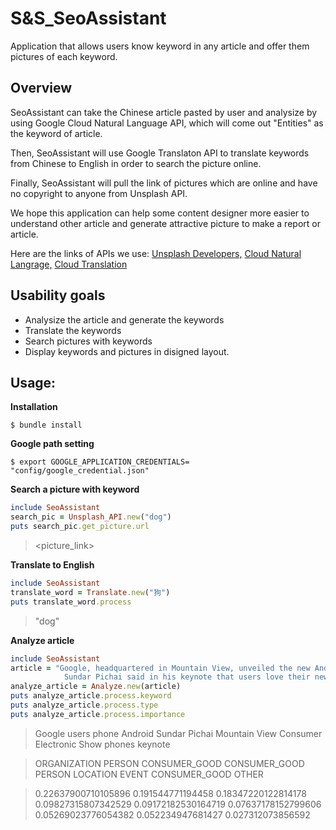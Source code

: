 # S&S_SeoAssistant
Application that allows users know keyword in any article and offer them pictures of each keyword.   

## Overview
SeoAssistant can take the Chinese article pasted by user and analysize by using Google Cloud Natural Language API, which will come out "Entities" as the keyword of article.

Then, SeoAssistant will use Google Translaton API to translate keywords from Chinese to English in order to search the picture online.

Finally, SeoAssistant will pull the link of pictures which are online and have no copyright to anyone from Unsplash API.

We hope this application can help some content designer more easier to understand other article and generate attractive picture to make a report or article.

Here are the links of APIs we use:
[Unsplash Developers,](https://unsplash.com/developers)
[Cloud Natural Langrage,](https://cloud.google.com/natural-language/docs/quickstart-client-libraries#client-libraries-usage-ruby) 
[Cloud Translation](https://cloud.google.com/translate/docs/quickstart-client-libraries)

## Usability goals
* Analysize the article and generate the keywords
* Translate the keywords
* Search pictures with keywords
* Display keywords and pictures in disigned layout. 

## Usage:

**Installation**
``` 
$ bundle install
```

**Google path setting**
```
$ export GOOGLE_APPLICATION_CREDENTIALS= "config/google_credential.json"
```

**Search a picture with keyword**
```ruby
include SeoAssistant
search_pic = Unsplash_API.new("dog")
puts search_pic.get_picture.url
```
> <picture_link>

**Translate to English**
```ruby
include SeoAssistant
translate_word = Translate.new("狗")
puts translate_word.process
```
> "dog"

**Analyze article**
```ruby
include SeoAssistant
article = "Google, headquartered in Mountain View, unveiled the new Android phone at the Consumer Electronic Show./
            Sundar Pichai said in his keynote that users love their new Android phones."
analyze_article = Analyze.new(article)
puts analyze_article.process.keyword
puts analyze_article.process.type
puts analyze_article.process.importance
```
> Google   users   phone   Android   Sundar Pichai   Mountain View   Consumer Electronic Show   phones   keynote

> ORGANIZATION   PERSON   CONSUMER_GOOD   CONSUMER_GOOD   PERSON   LOCATION   EVENT   CONSUMER_GOOD   OTHER

> 0.22637900710105896   0.191544771194458   0.18347220122814178   0.09827315807342529   0.09172182530164719   0.07637178152799606   0.05269023776054382   0.052234947681427   0.027312073856592
